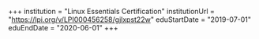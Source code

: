 +++
institution = "Linux Essentials Certification"
institutionUrl = "https://lpi.org/v/LPI000456258/gjlxpst22w"
eduStartDate = "2019-07-01"
eduEndDate = "2020-06-01"
+++